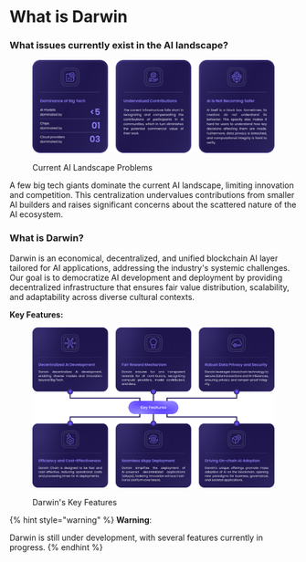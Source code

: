 # What is Darwin

### What issues currently exist in the AI landscape?

<figure><img src="../../.gitbook/assets/card 1.png" alt=""><figcaption><p>Current AI Landscape Problems</p></figcaption></figure>

A few big tech giants dominate the current AI landscape, limiting innovation and competition. This centralization undervalues contributions from smaller AI builders and raises significant concerns about the scattered nature of the AI ecosystem.

### What is Darwin?

Darwin is an economical, decentralized, and unified blockchain AI layer tailored for AI applications, addressing the industry's systemic challenges. Our goal is to democratize AI development and deployment by providing decentralized infrastructure that ensures fair value distribution, scalability, and adaptability across diverse cultural contexts.

**Key Features:**

<figure><img src="../../.gitbook/assets/Asset 28@300x (3).png" alt=""><figcaption><p>Darwin's Key Features</p></figcaption></figure>

{% hint style="warning" %}
**Warning**:

Darwin is still under development, with several features currently in progress.
{% endhint %}
